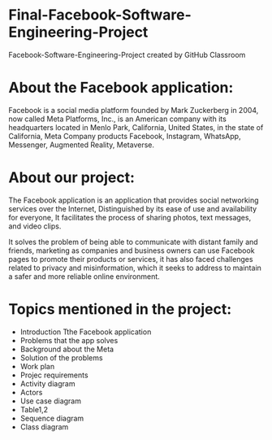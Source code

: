 # Final-Facebook-Software-Engineering-Project
Facebook-Software-Engineering-Project created by GitHub Classroom

# About the Facebook application:
Facebook is a social media platform founded by Mark Zuckerberg in 2004, now called Meta Platforms, Inc., is an American company with its headquarters located in Menlo Park, California, United States, in the state of California, Meta Company products Facebook, Instagram, WhatsApp, Messenger, Augmented Reality, Metaverse.

# About our project:
The Facebook application is an application that provides social networking services over the Internet, Distinguished by its ease of use and availability for everyone, It facilitates the process of sharing photos, text messages, and video clips.

It solves the problem of being able to communicate with distant family and friends, marketing as companies and business owners can use Facebook pages to promote their products or services, it has also faced challenges related to privacy and misinformation, which it seeks to address to maintain a safer and more reliable online environment.


# Topics mentioned in the project:
* Introduction Tthe Facebook application 
* Problems that the app solves
* Background about the Meta
* Solution of the problems
* Work plan
* Projec requirements
* Activity diagram
* Actors
* Use case diagram
* Table1,2
* Sequence diagram
* Class diagram
